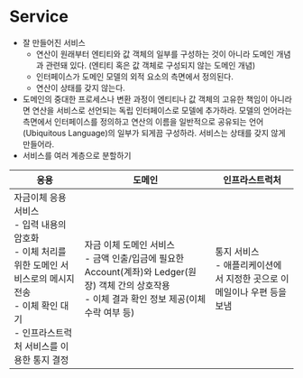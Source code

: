 # Service
- 잘 만들어진 서비스
   - 연산이 원래부터 엔티티와 값 객체의 일부를 구성하는 것이 아니라 도메인 개념과 관련돼 있다. (엔티티 혹은 값 객체로 구성되지 않는 도메인 개념)
   - 인터페이스가 도메인 모델의 외적 요소의 측면에서 정의된다.
   - 연산이 상태를 갖지 않는다.
- 도메인의 중대한 프로세스나 변환 과정이 엔티티나 값 객체의 고유한 책임이 아니라면 연산을 서비스로 선언되는 독립 인터페이스로 모델에 추가하라. 모델의 언어라는 측면에서 인터페이스를 정의하고 연산의 이름을 일반적으로 공유되는 언어(Ubiquitous Language)의 일부가 되게끔 구성하라. 서비스는 상태를 갖지 않게 만들어라.
- 서비스를 여러 계층으로 분할하기

|응용|도메인|인프라스트럭처|
|-|-|-|
| 자금이체 응용 서비스<br>- 입력 내용의 암호화<br>- 이체 처리를 위한 도메인 서비스로의 메시지 전송<br>- 이체 확인 대기<br>- 인프라스트럭처 서비스를 이용한 통지 결정 | 자금 이체 도메인 서비스 <br>- 금액 인출/입금에 필요한 Account(계좌)와 Ledger(원장) 객체 간의 상호작용<br>- 이체 결과 확인 정보 제공(이체 수락 여부 등) | 통지 서비스<br>- 애플리케이션에서 지정한 곳으로 이메일이나 우편 등을 보냄|
